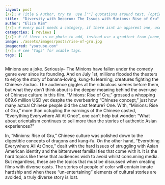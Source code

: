 ```yaml
---
layout: post
[//]: # Title & Author, try to  use [""] quotations around text. (optional, just formality).
title:  "Diversity with Decorum: The Issues with Minions: Rise of Gru"
author: "Eliza Kim"
[//]: # every post needs a category, if there isnt an apparent one, use [misc].
categories: [ reviews ]
[//]: # if there is no photo to add, instead use a gradient from [none] folder by picking a number from 1-10. (all gradients are .jpg)
image: ./assets/images/posts/rise-of-gru.jpg
imagecred: "youtube.com"
[//]: # see "Tags" for usable tags.
tags: []
---
```

Minions are a joke. Seriously– The Minions have fallen under the comedy genre ever since its founding. And on July 1st, millions flooded the theaters to enjoy the story of banana-loving, kung-fu learning, creatures fighting the Chinese Zodiac. The audience giggles at the ridiculous scenes before them, but what they don’t think about is the deeper meaning behind the over-use of Chinese culture in this film. “Minions: Rise of Gru,” grossed a whopping 869.6 million USD yet despite the overbearing “Chinese concept,” just how many actual Chinese people did the cast feature? One. With, “Minions: Rise of Gru,” more than octupling the earnings of the Chinese casted, “Everything Everywhere All At Once", one can’t help but wonder: “What about orientalism continues to sell more than the stories of authentic Asian experiences?”

In, “Minions: Rise of Gru,” Chinese culture was polished down to the digestible concepts of dragons and kung-fu. On the other hand, “Everything Everywhere All At Once,” dealt with the hard issues of struggling with Asian American identity and the bittersweet familial ties that come with it. It is the hard topics like these that audiences wish to avoid whilst consuming media. But regardless, these are the topics that must be discussed when creating films with diverse casts. The stories of people of color will contain innate hardship and when these “un-entertaining” elements of cultural stories are avoided, a truly diverse story is lost.